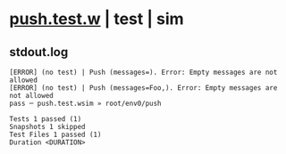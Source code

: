 # [push.test.w](../../../../../../examples/tests/sdk_tests/queue/push.test.w) | test | sim

## stdout.log
```log
[ERROR] (no test) | Push (messages=). Error: Empty messages are not allowed
[ERROR] (no test) | Push (messages=Foo,). Error: Empty messages are not allowed
pass ─ push.test.wsim » root/env0/push

Tests 1 passed (1)
Snapshots 1 skipped
Test Files 1 passed (1)
Duration <DURATION>
```

